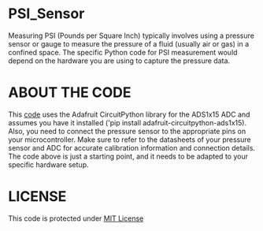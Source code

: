 # PSI_Sensor
 Measuring PSI (Pounds per Square Inch) typically involves using a pressure sensor or gauge to measure the pressure of a fluid (usually air or gas) in a confined space. The specific Python code for PSI measurement would depend on the hardware you are using to capture the pressure data.

# **ABOUT THE CODE**
This [code](python) uses the Adafruit CircuitPython library for the ADS1x15 ADC and assumes you have it installed ('pip install adafruit-circuitpython-ads1x15). Also, you need to connect the pressure sensor to the appropriate pins on your microcontroller. Make sure to refer to the datasheets of your pressure sensor and ADC for accurate calibration information and connection details. The code above is just a starting point, and it needs to be adapted to your specific hardware setup.

# LICENSE
This code is protected under [MIT License](LICENSE)
